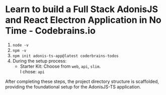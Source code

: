 # Learn to build a Full Stack AdonisJS and React Electron Application in No Time - Codebrains.io

1. `node -v`
2. `npm -v`
3. `npm init adonis-ts-app@latest coderbrains-todos`
4. During the setup process:
   - Starter Kit: Choose from `web`, `api`, `slim`. </br>
     I chose: `api`</br>

After completing these steps, the project directory structure is scaffolded, providing the foundational setup for the AdonisJS-TS application.
